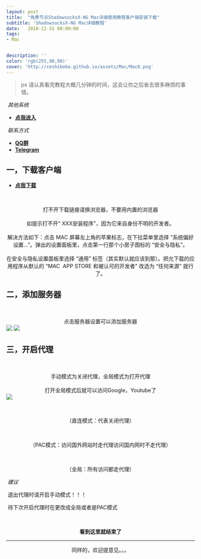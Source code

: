 ```yaml
---
layout: post
title:  "免费节点ShadowsocksX-NG Mac详细使用教程客户端安装下载"
subtitle: 'ShadowsocksX-NG Mac详细教程'
date:   2018-12-31 08:00:00
tags:
- Mac


description: ''
color: 'rgb(255,90,90)'
cover: 'http://ceshiboke.github.io/assets/Mac/Mac0.png'
---
```


> ps 请认真看完教程大概几分钟的时间，这会让你之后省去很多麻烦的事情。

​	*其他系统*
- [**点我进入**](http://ceshiboke.github.io)

​	*联系方式*
- [**QQ群**](http://jq.qq.com/?_wv=1027&k=5OQEbpK)
- [**Telegram**](http://t.me/joinchat/LnV6-RBdkQn2ghSc7E_K2w)

## 一，下载客户端

- [**点我下载**](http://ceshiboke.github.io/assets/Mac/MacApp.zip)

​    <center>打不开下载链接请换浏览器，不要用内置的浏览器</center>
​    <center>如提示打不开“ XXX安装程序”，因为它来自身份不明的开发者。</center>
​    <center>解决方法如下：点击 MAC 屏幕左上角的苹果标志，在下拉菜单里选择 “系统偏好设置…”。弹出的设置面板里，点击第一行那个小房子图标的 “安全与隐私”。</center>
​    <center>在安全与隐私设置面板里选择 “通用” 标签（其实默认就应该到那）。把允下载的应用程序从默认的 “MAC ​    APP STORE 和被认可的开发者” 改选为 “任何来源” 就行了。</center>

## 二，添加服务器

​    <center>点击服务器设置可以添加服务器</center>
![](http://ceshiboke.github.io/assets/Mac/Mac1.png)
![](http://ceshiboke.github.io/assets/Mac/Mac2.png)
## 三，开启代理
​    <center>手动模式为关闭代理，全局模式为打开代理</center>
​    <center>打开全局模式后就可以访问Google，Youtube了</center>
![](http://ceshiboke.github.io/assets/Mac/Mac3.png)

​    <center>（直连模式：代表关闭代理）</center>

​    <center>（PAC模式：访问国外网站时走代理访问国内网时不走代理）</center>

​    <center>（全局：所有访问都走代理）</center>

​    *建议*

​    退出代理时请开启手动模式！！！

​    待下次开启代理时在更改成全局或者是PAC模式

​	**<center>看到这里就结束了</center>**


----



<center>同样的，欢迎提意见。。。</center>